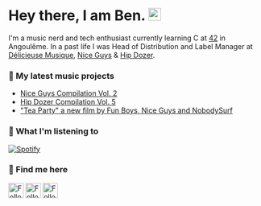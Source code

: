 # Hey there, I am Ben. <img src="https://c.tenor.com/Wx9IEmZZXSoAAAAi/hi.gif" width="25px">

I'm a music nerd and tech enthusiast currently learning C at [42](https://42.fr/en/homepage/) in Angoulême.
In a past life I was Head of Distribution and Label Manager at [Délicieuse Musique](http://www.delicieuse-musique.com/), [Nice Guys](https://www.youtube.com/niceguys) & [Hip Dozer](https://www.youtube.com/c/HipDozerMusic).


### 🎸  My latest music projects

- [Nice Guys Compilation Vol. 2](https://youtu.be/3n1aC2TYXIA)
- [Hip Dozer Compilation Vol. 5](https://youtu.be/phYH9h2Ogzc)
- ["Tea Party" a new film by Fun Boys, Nice Guys and NobodySurf](https://youtu.be/W23S8m4IzeU)


### 🎵 What I'm listening to

[![Spotify](https://novatorem-n8s78i17i-barondugroove.vercel.app/api/spotify?background_color=0d1117&border_color=ffffff)](https://open.spotify.com/user/barondugroove)

### 🔭 Find me here

[<img src="https://raw.githubusercontent.com/Raymo111/Raymo111/master/socials/linkedin.png" height="30px" align="center" alt="Follow Benjamin Chabot on LinkedIn" title="Follow Benjamin Chabot on LinkedIn"/>](https://www.linkedin.com/in/benjaminchabot/)
[<img src="https://upload.wikimedia.org/wikipedia/fr/c/c8/Twitter_Bird.svg" height="30px" align="center" alt="Follow barondugroove on Twitter" title="Follow barondugroove on Twitter"/>](https://twitter.com/barondugroove)
[<img src="https://upload.wikimedia.org/wikipedia/commons/thumb/a/a5/Instagram_icon.png/1920px-Instagram_icon.png" height="30px" align="center" alt="Follow barondugroove on Instagram" title="Follow barondugroove on Instagram"/>](https://www.instagram.com/barondugroove/)


